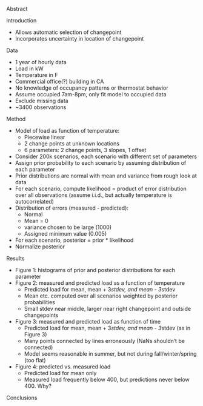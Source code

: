 Abstract

Introduction
- Allows automatic selection of changepoint
- Incorporates uncertainty in location of changepoint

Data
- 1 year of hourly data
- Load in kW
- Temperature in F
- Commercial office(?) building in CA
- No knowledge of occupancy patterns or thermostat behavior
- Assume occupied 7am-8pm, only fit model to occupied data
- Exclude missing data
- ~3400 observations

Method
- Model of load as function of temperature:
  - Piecewise linear
  - 2 change points at unknown locations
  - 6 parameters: 2 change points, 3 slopes, 1 offset
- Consider 200k scenarios, each scenario with different set of parameters
- Assign prior probability to each scenario by assuming distribution of each parameter
- Prior distributions are normal with mean and variance from rough look at data
- For each scenario, compute likelihood = product of error distribution over all observations (assume i.i.d., but actually temperature is autocorrelated)
- Distribution of errors (measured - predicted):
  - Normal
  - Mean = 0
  - variance chosen to be large (1000)
  - Assigned minimum value (0.005)
- For each scenario, posterior = prior * likelihood
- Normalize posterior

Results
- Figure 1: histograms of prior and posterior distributions for each parameter
- Figure 2: measured and predicted load as a function of temperature
  - Predicted load for mean, mean + 3*stdev, and mean - 3*stdev
  - Mean etc. computed over all scenarios weighted by posterior probabilities
  - Small stdev near middle, larger near right changepoint and outside changepoints
- Figure 3: measured and predicted load as function of time
  - Predicted load for mean, mean + 3*stdev, and mean - 3*stdev (as in Figure 3)
  - Many points connected by lines erroneously (NaNs shouldn’t be connected)
  - Model seems reasonable in summer, but not during fall/winter/spring (too flat)
- Figure 4: predicted vs. measured load
  - Predicted load for mean only
  - Measured load frequently below 400, but predictions never below 400. Why?

Conclusions
